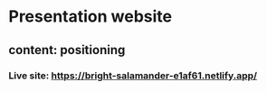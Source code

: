 # Presentation website

## content: positioning

### Live site: https://bright-salamander-e1af61.netlify.app/

